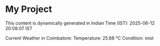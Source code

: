 # My Project

This content is dynamically generated in Indian Time (IST): 2025-06-12 20:08:07 IST


Current Weather in Coimbatore:
Temperature: 25.88 °C
Condition: mist
